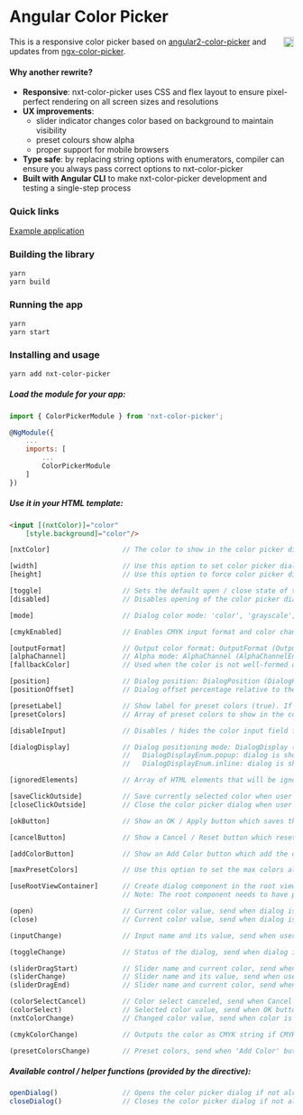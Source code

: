 # Angular Color Picker

<a href="https://badge.fury.io/js/nxt-color-picker"><img src="https://badge.fury.io/js/nxt-color-picker.svg" align="right" alt="yarn version" height="18"></a>

This is a responsive color picker based on [angular2-color-picker](https://github.com/Alberplz/angular2-color-picker) and updates from [ngx-color-picker](https://github.com/zefoy/ngx-color-picker).

#### Why another rewrite?

-   **Responsive**: nxt-color-picker uses CSS and flex layout to ensure pixel-perfect rendering on all screen sizes and resolutions
-   **UX improvements**:
    -   slider indicator changes color based on background to maintain visibility
    -   preset colours show alpha
    -   proper support for mobile browsers
-   **Type safe**: by replacing string options with enumerators, compiler can ensure you always pass correct options to nxt-color-picker
-   **Built with Angular CLI** to make nxt-color-picker development and testing a single-step process

### Quick links

[Example application](https://liquid-js.github.io/nxt-color-picker/en-US/)

### Building the library

```bash
yarn
yarn build
```

### Running the app

```bash
yarn
yarn start
```

### Installing and usage

```bash
yarn add nxt-color-picker
```

##### Load the module for your app:

```javascript
import { ColorPickerModule } from 'nxt-color-picker';

@NgModule({
    ...
    imports: [
        ...
        ColorPickerModule
    ]
})
```

##### Use it in your HTML template:

```html
<input [(nxtColor)]="color" 
    [style.background]="color"/>
```

```javascript
[nxtColor]                  // The color to show in the color picker dialog.

[width]                     // Use this option to set color picker dialog width ('230px').
[height]                    // Use this option to force color picker dialog height ('auto').

[toggle]                    // Sets the default open / close state of the color picker (false).
[disabled]                  // Disables opening of the color picker dialog via toggle / events.

[mode]                      // Dialog color mode: 'color', 'grayscale', 'presets' ('color').

[cmykEnabled]               // Enables CMYK input format and color change event (false).

[outputFormat]              // Output color format: OutputFormat (OutputFormatEnum.auto).
[alphaChannel]              // Alpha mode: AlphaChannel (AlphaChannelEnum.enabled).
[fallbackColor]             // Used when the color is not well-formed or is undefined ('#000').

[position]                  // Dialog position: DialogPosition (DialogPositionEnum.right).
[positionOffset]            // Dialog offset percentage relative to the directive element (0).

[presetLabel]               // Show label for preset colors (true). If string is given, it overrides the default label.
[presetColors]              // Array of preset colors to show in the color picker dialog ([]).

[disableInput]              // Disables / hides the color input field from the dialog (false).

[dialogDisplay]             // Dialog positioning mode: DialogDisplay (DialogDisplayEnum.popup).
                            //   DialogDisplayEnum.popup: dialog is shown as popup (fixed positioning).
                            //   DialogDisplayEnum.inline: dialog is shown permanently (static positioning).

[ignoredElements]           // Array of HTML elements that will be ignored when clicked ([]).

[saveClickOutside]          // Save currently selected color when user clicks outside (true).
[closeClickOutside]         // Close the color picker dialog when user clicks outside (true).

[okButton]                  // Show an OK / Apply button which saves the color (false).

[cancelButton]              // Show a Cancel / Reset button which resets the color (false).

[addColorButton]            // Show an Add Color button which add the color into preset (false).

[maxPresetColors]           // Use this option to set the max colors allowed in presets (6).

[useRootViewContainer]      // Create dialog component in the root view container (false).
                            // Note: The root component needs to have public viewContainerRef.

(open)                      // Current color value, send when dialog is opened (value: string).
(close)                     // Current color value, send when dialog is closed (value: string).

(inputChange)               // Input name and its value, send when user changes color through inputs (value: InputChangeEvent).

(toggleChange)              // Status of the dialog, send when dialog is opened / closed (open: boolean).

(sliderDragStart)           // Slider name and current color, send when slider dragging starts (value: SliderChangeEvent).
(sliderChange)              // Slider name and its value, send when user changes color through slider (value: SliderChangeEvent).
(sliderDragEnd)             // Slider name and current color, send when slider dragging ends (value: SliderChangeEvent).

(colorSelectCancel)         // Color select canceled, send when Cancel button is pressed (void).
(colorSelect)               // Selected color value, send when OK button pressed or user clicks outside (if saveClickOutside is true). (value: string).
(nxtColorChange)            // Changed color value, send when color is changed (value: string).

(cmykColorChange)           // Outputs the color as CMYK string if CMYK is enabled (value: string).

(presetColorsChange)        // Preset colors, send when 'Add Color' button is pressed (value: array).
```

##### Available control / helper functions (provided by the directive):

```javascript
openDialog()                // Opens the color picker dialog if not already open.
closeDialog()               // Closes the color picker dialog if not already closed.
```

